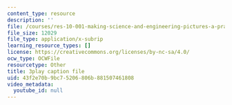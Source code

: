```yaml
---
content_type: resource
description: ''
file: /courses/res-10-001-making-science-and-engineering-pictures-a-practical-guide-to-presenting-your-work-spring-2016/43f2e70b9bc75206806b881507461808_zYcRXHYKYTI.vtt
file_size: 12029
file_type: application/x-subrip
learning_resource_types: []
license: https://creativecommons.org/licenses/by-nc-sa/4.0/
ocw_type: OCWFile
resourcetype: Other
title: 3play caption file
uid: 43f2e70b-9bc7-5206-806b-881507461808
video_metadata:
  youtube_id: null
---
```

